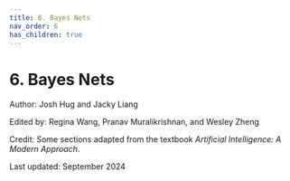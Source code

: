 ```yaml
---
title: 6. Bayes Nets
nav_order: 6
has_children: true
---
```


# 6. Bayes Nets

Author: Josh Hug and Jacky Liang

Edited by: Regina Wang, Pranav Muralikrishnan, and Wesley Zheng

Credit: Some sections adapted from the textbook *Artificial Intelligence: A Modern Approach*.

Last updated: September 2024
